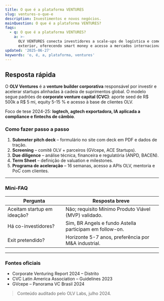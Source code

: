 ```yaml
---
title: O que é a plataforma VENTURES
slug: ventures-o-que-e
description: Investimentos e novos negócios.
mainQuestion: O que é a plataforma VENTURES?
faqs:
  - q: O que é a plataforma VENTURES?
    a: >-
      OLV VENTURES conecta investidores a scale-ups de logística e comércio
      exterior, oferecendo smart money e acesso a mercados internacionais.
updated: '2025-06-27'
keywords: 'o, é, a, plataforma, ventures'
---
```


## Resposta rápida

O **OLV Ventures** é a **venture builder corporativa** responsável por investir e acelerar startups alinhadas à cadeia de suprimentos global. O modelo segue padrões de **corporate venture capital (CVC)**: aporte seed de R$ 500k a R$ 5 mi, equity 5-15 % e acesso à base de clientes OLV.

Foco de tese 2024-25: **logtech, agtech exportadora, IA aplicada a compliance e fintechs de câmbio**.

### Como fazer passo a passo

1. **Submeter pitch deck** – formulário no site com deck em PDF e dados de tração.
2. **Screening** – comitê OLV + parceiros (GVcepe, ACE Startups).
3. **Due diligence** – análise técnica, financeira e regulatória (ANPD, BACEN). 
4. **Term Sheet** – definição de valuation e milestones.
5. **Programa de aceleração** – 16 semanas, acesso a APIs OLV, mentoria e PoC com clientes.

---

### Mini-FAQ

| Pergunta | Resposta breve |
| --- | --- |
| Aceitam startup em ideação? | Não; requisito Mínimo Produto Viável (MVP) validado. |
| Há co-investidores? | Sim, BR Angels e fundo Astella participam em follow-on. |
| Exit pretendido? | Horizonte 5-7 anos, preferência por M&A industrial. |

---

### Fontes oficiais

* Corporate Venturing Report 2024 – Distrito
* CVC Latin America Association – Guidelines 2023
* GVcepe – Panorama VC Brasil 2024

> Conteúdo auditado pelo OLV Labs, julho 2024.
